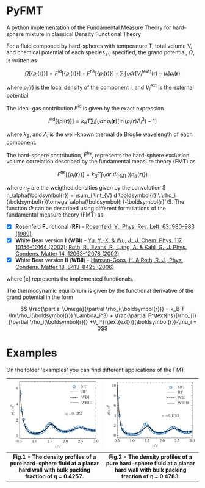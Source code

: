 # PyFMT
A python implementation of the Fundamental Measure Theory for hard-sphere mixture in classical Density Functional Theory

For a fluid composed by hard-spheres with temperature T, total volume V, and chemical potential of each species $\mu_i$  specified, the grand potential, $\Omega$, is written as

$$\Omega[\{\rho_i(\boldsymbol{r})\}] = F^\text{id}[\{\rho_i(\boldsymbol{r})\}] + F^\text{hs}[\{\rho_i(\boldsymbol{r})\}]+ \sum_i \int_{V} d \boldsymbol{r} [V_i^{(\text{ext})}(\boldsymbol{r})-\mu_i] \rho_i(\boldsymbol{r})$$

where $\rho_i(\boldsymbol{r})$ is the local density of the component i, and $V^\text{ext}_{i}$ is the external potential. 

The ideal-gas contribution $F^\text{id}$ is given by the exact expression

$$F^\text{id}[\{\rho_i (\boldsymbol{r})\}] = k_B T\sum_i \int_{V} d\boldsymbol{r}\ \rho_i(\boldsymbol{r})[\ln(\rho_i (\boldsymbol{r})\Lambda_i^3)-1]$$

where $k_B$, and $\Lambda_i$ is the well-known thermal de Broglie wavelength of each component.

The hard-sphere contribution, $F^{\textrm{hs}}$, represents the hard-sphere exclusion volume correlation described by the fundamental measure theory (FMT) as

$$F^\text{hs}[\{\rho_i (\boldsymbol{r})\}] = k_B T\int_{V} d \boldsymbol{r}\ \Phi_\textrm{FMT}(\{ n_\alpha(\boldsymbol{r})\})$$

where $n_\alpha$ are the weigthed densities given by the convolution $ n_\alpha(\boldsymbol{r}) = \sum_i \int_{V} d \boldsymbol{r}'\ \rho_i (\boldsymbol{r})\omega_\alpha(\boldsymbol{r}-\boldsymbol{r}')$. The function $\Phi$ can be described using different formulations of the fundamental measure theory (FMT) as

- [x] **R**osenfeld **F**unctional (**RF**) - [Rosenfeld, Y., Phys. Rev. Lett. 63, 980–983 (1989)](https://link.aps.org/doi/10.1103/PhysRevLett.63.980)
- [x] **W**hite **B**ear version **I** (**WBI**) - [Yu, Y.-X. & Wu, J., J. Chem. Phys. 117, 10156–10164 (2002)](http://aip.scitation.org/doi/10.1063/1.1520530); [Roth, R., Evans, R., Lang, A. & Kahl, G., J. Phys. Condens. Matter 14, 12063–12078 (2002)](https://iopscience.iop.org/article/10.1088/0953-8984/14/46/313)
- [x] **W**hite **B**ear version **II** (**WBII**) - [Hansen-Goos, H. & Roth, R. J., Phys. Condens. Matter 18, 8413–8425 (2006)](https://iopscience.iop.org/article/10.1088/0953-8984/18/37/002)

where [x] represents the implemented functionals.

The thermodynamic equilibrium is given by the functional derivative of the grand potential in the form 

$$ \frac{\partial \Omega}{\partial \rho_i(\boldsymbol{r})} = k_B T \ln(\rho_i(\boldsymbol{r}) \Lambda_i^3) + \frac{\partial F^\text{hs}[\rho_j]}{\partial \rho_i(\boldsymbol{r})}  +V_i^{(\text{ext})}(\boldsymbol{r})-\mu_i = 0$$

# Examples

On the folder 'examples' you can find different applications of the FMT. 

|![Figure1](https://github.com/elvissoares/PyFMT/blob/main/examples/hardwall-eta0.4257.png)|![Figure2](https://github.com/elvissoares/PyFMT/blob/main/examples/hardwall-eta0.4783.png)|
|:--:|:--:|
| <b>Fig.1 - The density profiles of a pure hard-sphere fluid at a planar hard wall with bulk packing fraction of η = 0.4257. </b>| <b>Fig.2 - The density profiles of a pure hard-sphere fluid at a planar hard wall with bulk packing fraction of η = 0.4783. </b>|
